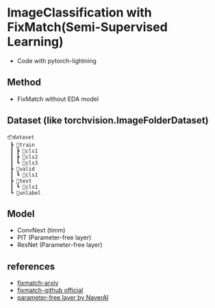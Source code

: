 # ImageClassification with FixMatch(Semi-Supervised Learning)
- Code with pytorch-lightning

## Method
- FixMatch without EDA model

## Dataset (like torchvision.ImageFolderDataset)
```
📦dataset
 ┣ 📂train
 ┃ ┣ 📂cls1
 ┃ ┣ 📂cls2
 ┃ ┗ 📂cls3
 ┣ 📂valid
 ┃ ┗ 📂cls1
 ┣ 📂test
 ┃ ┗ 📂cls1
 ┗ 📂unlabel
```
## Model
- ConvNext (timm)
- PIT (Parameter-free layer)
- ResNet (Parameter-free layer)

## references
- [fixmatch-arxiv](https://arxiv.org/abs/2001.07685)
- [fixmatch-github official](https://github.com/google-research/fixmatch)
- [parameter-free layer by NaverAI](https://github.com/naver-ai/PfLayer)


